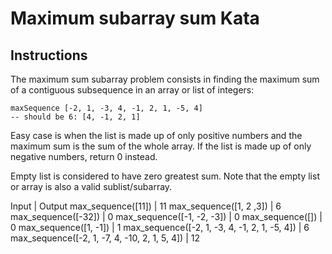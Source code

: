 # Maximum subarray sum Kata

## Instructions

The maximum sum subarray problem consists in finding the maximum sum of a contiguous subsequence in an array or list of integers:

```
maxSequence [-2, 1, -3, 4, -1, 2, 1, -5, 4]
-- should be 6: [4, -1, 2, 1]
```

Easy case is when the list is made up of only positive numbers and the maximum sum is the sum of the whole array. If the list is made up of only negative numbers, return 0 instead.

Empty list is considered to have zero greatest sum. Note that the empty list or array is also a valid sublist/subarray.


Input                                            |  Output
max_sequence([11])                               | 11
max_sequence([1, 2 ,3])                          | 6
max_sequence([-32])                              | 0
max_sequence([-1, -2, -3])                       | 0
max_sequence([])                                 | 0
max_sequence([1, -1])                            | 1
max_sequence([-2, 1, -3, 4, -1, 2, 1, -5, 4])    | 6
max_sequence([-2, 1, -7, 4, -10, 2, 1, 5, 4])    | 12